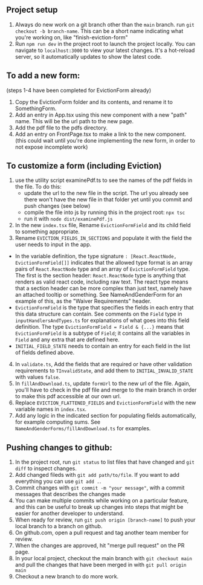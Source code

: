 ## Project setup
 1. Always do new work on a git branch other than the `main` branch. run `git checkout -b branch-name`. This can be a short name indicating what you're working on, like "finish-eviction-form"
 2. Run `npm run dev` in the project root to launch the project locally. You can navigate to `localhost:3000` to view your latest changes. It's a hot-reload server, so it automatically updates to show the latest code.



## To add a new form:

(steps 1-4 have been completed for EvictionForm already)
 1. Copy the EvictionForm folder and its contents, and rename it to SomethingForm.
 2. Add an entry in App.tsx using this new component with a new "path" name. This will be the url path to the new page.
 3. Add the pdf file to the pdfs directory.
 4. Add an entry on FrontPage.tsx to make a link to the new component. (this could wait until you're done implementing the new form, in order to not expose incomplete work)
 
 ## To customize a form (including Eviction)

 1. use the utility script examinePdf.ts to see the names of the pdf fields in the file. To do this:
    * update the url to the new file in the script. The url you already see there won't have the new file in that folder yet until you commit and push changes (see below)
    * compile the file into js by running this in the project root: `npx tsc`
    * run it with `node dist/examinePdf.js`
 2. In the new `index.tsx` file, Rename `EvictionFormField` and its child field to something appropriate. 
 3.  Rename `EVICTION_FIELDS_IN_SECTIONS` and populate it with the field the user needs to input in the app. 
  * In the variable definition, the type signature `: [React.ReactNode, EvictionFormField[]]` indicates that the allowed type format is an array pairs of `React.ReactNode` type and an array of `EvictionFormField` type. The first is the section header: `React.ReactNode` type is anything that renders as valid react code, including raw text. The react type means that a section header can be more complex than just text, namely have an attached tooltip or something. See NameAndGenderForm for an example of this, as the "Waiver Requirements" header.
  * `EvictionFormField` is the type that specifies the fields in each entry that this data structure can contain. See comments on the `Field` type in `inputHandlersAndTypes.ts` for explanations of what goes into this field definition. The type `EvictionFormField = Field & {...}` means that `EvictionFormField` is a subtype of `Field`; it contains all the variables in `Field` and any extra that are defined here.
  * `INITIAL_FIELD_STATE` needs to contain an entry for each field in the list of fields defined above.
4. In `validate.ts`, Add the fields that are required or have other validation requirements to `TInvalidState`, and add them to `INITIAL_INVALID_STATE` with values `false`.
5. In `fillAndDownload.ts`, update `formUrl` to the new url of the file. Again, you'll have to check in the pdf file and merge to the main branch in order to make this pdf accessible at our own url.
6. Replace `EVICTION_FLATTENED_FIELDS` and `EvictionFormField` with the new variable names in `index.tsx`. 
7. Add any logic in the indicated section for populating fields automatically, for example computing sums. See `NameAndGenderForms/fillAndDownload.ts` for examples.

 ## Pushing changes to github:

 1. In the project root, run `git status` to list files that have changed and `git diff` to inspect changes.
 2. Add changed fileds with `git add path/to/file`. If you want to add everything you can use `git add .`. 
 3. Commit changes with `git commit -m "your message"`, with a commit messages that describes the changes made
 4. You can make multiple commits while working on a particular feature, and this can be useful to break up changes into steps that might be easier for another developer to understand.
 5. When ready for review, run `git push origin [branch-name]` to push your local branch to a branch on github.
 6. On github.com, open a pull request and tag another team member for review.
 7. When the changes are approved, hit "merge pull request" on the PR page.
 8. In your local project, checkout the main branch with `git checkout main` and pull the changes that have been merged in with `git pull origin main`
 9. Checkout a new branch to do more work. 
